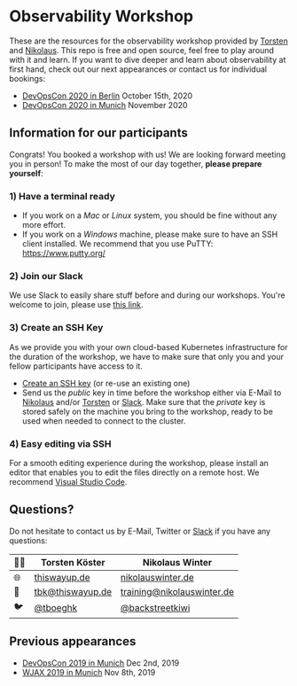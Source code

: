 # Observability Workshop 

These are the resources for the observability workshop provided by [Torsten](https://www.thiswayup.de) and [Nikolaus](https://www.nikolauswinter.de). This repo is free and open source, feel free to play around with it and learn. If you want to dive deeper and learn about observability at first hand, check out our next appearances or contact us for individual bookings:

* [DevOpsCon 2020 in Berlin](https://devopscon.io/monitoring-traceability-diagnostics/monitoring-workshop-open-source-observability-and-log-management-in-container-environments/) October 15th, 2020
* [DevOpsCon 2020 in Munich](https://devopscon.io/monitoring-traceability-diagnostics/monitoring-workshop-open-source-observability-and-log-management-in-container-environments/) November 2020

## Information for our participants

Congrats! You booked a workshop with us! We are looking forward meeting you in person!
To make the most of our day together, __please prepare yourself__:

### 1) Have a terminal ready

* If you work on a _Mac_ or _Linux_ system, you should be fine without any more effort.
* If you work on a _Windows_ machine, please make sure to have an SSH client installed. We recommend that you use PuTTY: https://www.putty.org/

### 2) Join our Slack 

We use Slack to easily share stuff before and during our workshops. You're welcome to join, please use [this link](https://join.slack.com/t/o12stack/shared_invite/enQtODA0MzAzMjAwNzUyLTY1YTViZjVlZjY3ZjFkZTNlM2E1YWFiMTY4M2QwOTRhN2IyMjM3M2Q5MmYxMzUyMDk4ZGFkZmY1NzhlNmQ4ZDU).

### 3) Create an SSH Key

As we provide you with your own cloud-based Kubernetes infrastructure for the duration of the workshop, we have to make sure that only you and your fellow participants have access to it.

* [Create an SSH key](https://help.github.com/en/enterprise/2.17/user/authenticating-to-github/generating-a-new-ssh-key-and-adding-it-to-the-ssh-agent) (or re-use an existing one)
* Send us the _public_ key in time before the workshop either via E-Mail to [Nikolaus](mailto:training@nikolauswinter.de) and/or [Torsten](mailto:tbk@thiswayup.de) or [Slack](https://o12stack.slack.com/). Make sure that the _private_ key is stored safely on the machine you bring to the workshop, ready to be used when needed to connect to the cluster.

### 4) Easy editing via SSH

For a smooth editing experience during the workshop, please install an editor that enables you to edit the files directly on a remote host. We recommend [Visual Studio Code](https://code.visualstudio.com/).

## Questions?

Do not hesitate to contact us by E-Mail, Twitter or [Slack](https://o12stack.slack.com/) if you have any questions:

👨‍💻 | Torsten Köster | Nikolaus Winter
---|------------ | -------------
🌐 | [thiswayup.de](https://www.thiswayup.de) | [nikolauswinter.de](https://www.nikolauswinter.de)
📧 | [tbk@thiswayup.de](mailto:tbk@thiswayup.de) | [training@nikolauswinter.de](mailto:training@nikolauswinter.de)
🐦 | [@tboeghk](https://twitter.com/tboeghk) | [@backstreetkiwi](https://twitter.com/backstreetkiwi)

## Previous appearances

* [DevOpsCon 2019 in Munich](https://devopsconference.de/monitoring-traceability-diagnostics/monitoring-workshop-open-source-observability-and-log-management-in-container-environments/) Dec 2nd, 2019
* [WJAX 2019 in Munich](https://jax.de/cloud-container-serverless/workshop-observability-log-management-fuer-container-umgebungen/) Nov 8th, 2019



